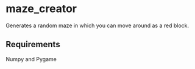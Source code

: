 # maze_creator

Generates a random maze in which you can move around as a red block.

## Requirements

Numpy and Pygame
